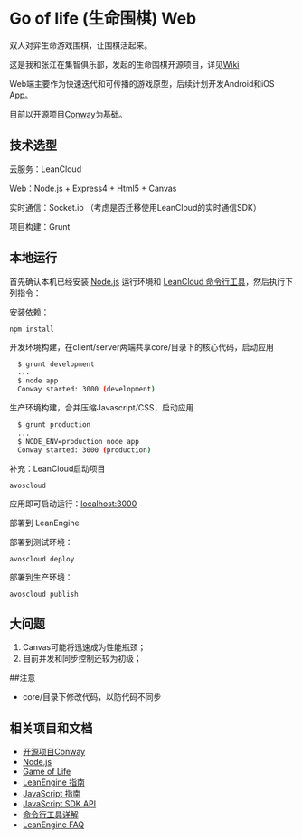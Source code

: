 # Go of life (生命围棋)  Web
双人对弈生命游戏围棋，让围棋活起来。

这是我和张江在集智俱乐部，发起的生命围棋开源项目，详见[Wiki](http://wiki.swarma.net/index.php/%E7%94%9F%E5%91%BD%E6%B8%B8%E6%88%8F%E5%9B%B4%E6%A3%8B)

Web端主要作为快速迭代和可传播的游戏原型，后续计划开发Android和iOS App。

目前以开源项目[Conway](https://github.com/drewblaisdell/conway)为基础。

## 技术选型
云服务：LeanCloud

Web：Node.js + Express4 + Html5 + Canvas

实时通信：Socket.io （考虑是否迁移使用LeanCloud的实时通信SDK）

项目构建：Grunt

## 本地运行

首先确认本机已经安装 [Node.js](http://nodejs.org/) 运行环境和 [LeanCloud 命令行工具](https://leancloud.cn/docs/cloud_code_commandline.html)，然后执行下列指令：

安装依赖：

```
npm install
```

开发环境构建，在client/server两端共享core/目录下的核心代码，启动应用

``` bash
  $ grunt development
  ...
  $ node app
  Conway started: 3000 (development)
```

生产环境构建，合并压缩Javascript/CSS，启动应用

``` bash
  $ grunt production
  ...
  $ NODE_ENV=production node app
  Conway started: 3000 (production)
```

补充：LeanCloud启动项目

```
avoscloud
```

应用即可启动运行：[localhost:3000](http://localhost:3000)

部署到 LeanEngine

部署到测试环境：
```
avoscloud deploy
```

部署到生产环境：
```
avoscloud publish
```

## 大问题
1. Canvas可能将迅速成为性能瓶颈；
2. 目前并发和同步控制还较为初级；

##注意
* core/目录下修改代码，以防代码不同步

## 相关项目和文档
* [开源项目Conway](https://github.com/drewblaisdell/conway)
* [Node.js](https://nodejs.org/en/)
* [Game of Life](http://www.conwaylife.com/wiki/Conway%27s_Game_of_Life)
* [LeanEngine 指南](https://leancloud.cn/docs/cloud_code_guide.html)
* [JavaScript 指南](https://leancloud.cn/docs/js_guide.html)
* [JavaScript SDK API](https://leancloud.cn/docs/api/javascript/index.html)
* [命令行工具详解](https://leancloud.cn/docs/cloud_code_commandline.html)
* [LeanEngine FAQ](https://leancloud.cn/docs/cloud_code_faq.html)
